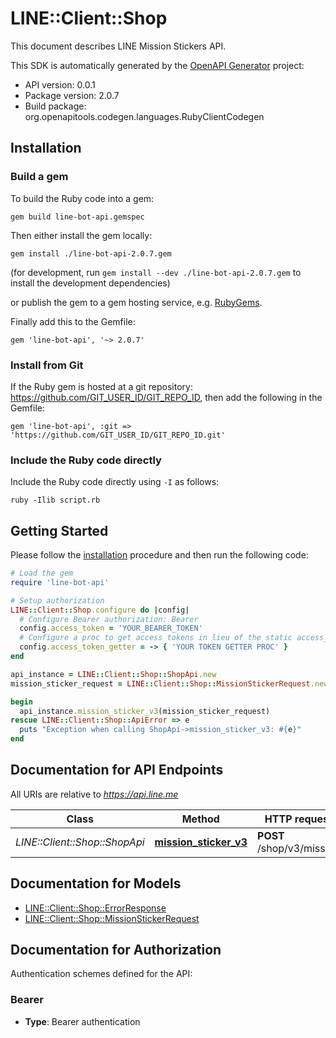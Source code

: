 # LINE::Client::Shop

This document describes LINE Mission Stickers API.

This SDK is automatically generated by the [OpenAPI Generator](https://openapi-generator.tech) project:

- API version: 0.0.1
- Package version: 2.0.7
- Build package: org.openapitools.codegen.languages.RubyClientCodegen

## Installation

### Build a gem

To build the Ruby code into a gem:

```shell
gem build line-bot-api.gemspec
```

Then either install the gem locally:

```shell
gem install ./line-bot-api-2.0.7.gem
```

(for development, run `gem install --dev ./line-bot-api-2.0.7.gem` to install the development dependencies)

or publish the gem to a gem hosting service, e.g. [RubyGems](https://rubygems.org/).

Finally add this to the Gemfile:

    gem 'line-bot-api', '~> 2.0.7'

### Install from Git

If the Ruby gem is hosted at a git repository: https://github.com/GIT_USER_ID/GIT_REPO_ID, then add the following in the Gemfile:

    gem 'line-bot-api', :git => 'https://github.com/GIT_USER_ID/GIT_REPO_ID.git'

### Include the Ruby code directly

Include the Ruby code directly using `-I` as follows:

```shell
ruby -Ilib script.rb
```

## Getting Started

Please follow the [installation](#installation) procedure and then run the following code:

```ruby
# Load the gem
require 'line-bot-api'

# Setup authorization
LINE::Client::Shop.configure do |config|
  # Configure Bearer authorization: Bearer
  config.access_token = 'YOUR_BEARER_TOKEN'
  # Configure a proc to get access tokens in lieu of the static access_token configuration
  config.access_token_getter = -> { 'YOUR TOKEN GETTER PROC' } 
end

api_instance = LINE::Client::Shop::ShopApi.new
mission_sticker_request = LINE::Client::Shop::MissionStickerRequest.new({to: 'to_example', product_id: 'product_id_example', product_type: 'STICKER', send_present_message: false}) # MissionStickerRequest | 

begin
  api_instance.mission_sticker_v3(mission_sticker_request)
rescue LINE::Client::Shop::ApiError => e
  puts "Exception when calling ShopApi->mission_sticker_v3: #{e}"
end

```

## Documentation for API Endpoints

All URIs are relative to *https://api.line.me*

Class | Method | HTTP request | Description
------------ | ------------- | ------------- | -------------
*LINE::Client::Shop::ShopApi* | [**mission_sticker_v3**](docs/ShopApi.md#mission_sticker_v3) | **POST** /shop/v3/mission | 


## Documentation for Models

 - [LINE::Client::Shop::ErrorResponse](docs/ErrorResponse.md)
 - [LINE::Client::Shop::MissionStickerRequest](docs/MissionStickerRequest.md)


## Documentation for Authorization


Authentication schemes defined for the API:
### Bearer

- **Type**: Bearer authentication

